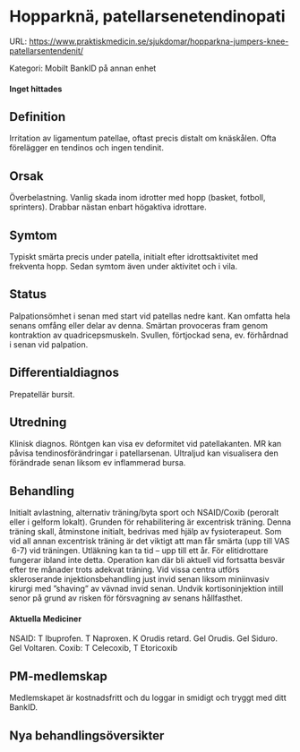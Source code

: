 # Hopparknä, patellarsenetendinopati

URL: https://www.praktiskmedicin.se/sjukdomar/hopparkna-jumpers-knee-patellarsentendenit/



Kategori: Mobilt BankID på annan enhet

#### Inget hittades

## Definition

Irritation av ligamentum patellae, oftast precis distalt om knäskålen. Ofta förelägger en tendinos och ingen tendinit.

## Orsak

Överbelastning. Vanlig skada inom idrotter med hopp (basket, fotboll, sprinters). Drabbar nästan enbart högaktiva idrottare.

## Symtom

Typiskt smärta precis under patella, initialt efter idrottsaktivitet med frekventa hopp. Sedan symtom även under aktivitet och i vila.

## Status

Palpationsömhet i senan med start vid patellas nedre kant. Kan omfatta hela senans omfång eller delar av denna. Smärtan provoceras fram genom kontraktion av quadricepsmuskeln. Svullen, förtjockad sena, ev. förhårdnad i senan vid palpation.

## Differentialdiagnos

Prepatellär bursit.

## Utredning

Klinisk diagnos. Röntgen kan visa ev deformitet vid patellakanten. MR kan påvisa tendinosförändringar i patellarsenan. Ultraljud kan visualisera den förändrade senan liksom ev inflammerad bursa.

## Behandling

Initialt avlastning, alternativ träning/byta sport och NSAID/Coxib (peroralt eller i gelform lokalt). Grunden för rehabilitering är excentrisk träning. Denna träning skall, åtminstone initialt, bedrivas med hjälp av fysioterapeut. Som vid all annan excentrisk träning är det viktigt att man får smärta (upp till VAS  6-7) vid träningen.
Utläkning kan ta tid – upp till ett år. För elitidrottare fungerar ibland inte detta. Operation kan där bli aktuell vid fortsatta besvär efter tre månader trots adekvat träning. Vid vissa centra utförs skleroserande injektionsbehandling just invid senan liksom miniinvasiv kirurgi med ”shaving” av vävnad invid senan.
Undvik kortisoninjektion intill senor på grund av risken för försvagning av senans hållfasthet.

#### Aktuella Mediciner

NSAID: T Ibuprofen. T Naproxen. K Orudis retard. Gel Orudis. Gel Siduro. Gel Voltaren.
Coxib: T Celecoxib, T Etoricoxib 

## PM-medlemskap

Medlemskapet är kostnadsfritt och du loggar in smidigt och tryggt med ditt BankID.

## Nya behandlingsöversikter

